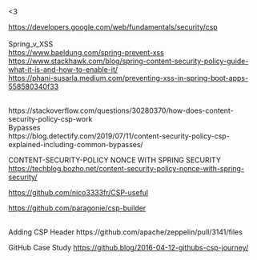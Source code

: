 
<3

https://developers.google.com/web/fundamentals/security/csp
<br>
<br>
Spring_v_XSS
<br>
https://www.baeldung.com/spring-prevent-xss
<br>
https://www.stackhawk.com/blog/spring-content-security-policy-guide-what-it-is-and-how-to-enable-it/
<br>
https://phani-susarla.medium.com/preventing-xss-in-spring-boot-apps-558580340f33

<br>
https://stackoverflow.com/questions/30280370/how-does-content-security-policy-csp-work
<br>
Bypasses
<br>
https://blog.detectify.com/2019/07/11/content-security-policy-csp-explained-including-common-bypasses/
<br>

CONTENT-SECURITY-POLICY NONCE WITH SPRING SECURITY
<br>
https://techblog.bozho.net/content-security-policy-nonce-with-spring-security/
<br>

https://github.com/nico3333fr/CSP-useful
<br>

https://github.com/paragonie/csp-builder


<br>
Adding CSP Header
https://github.com/apache/zeppelin/pull/3141/files
<br>

GitHub Case Study
https://github.blog/2016-04-12-githubs-csp-journey/


